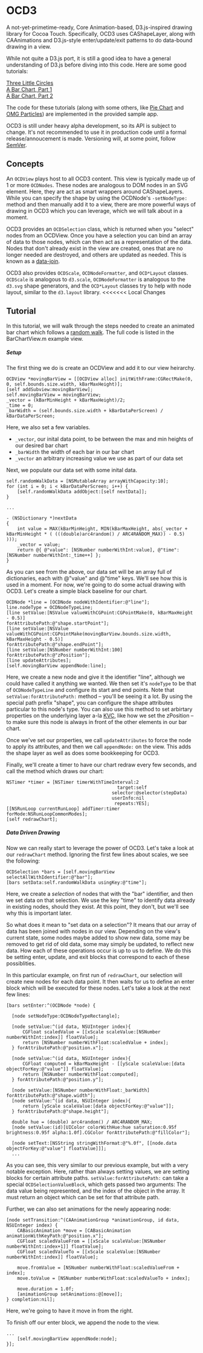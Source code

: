 # OCD3


A not-yet-primetime-ready, Core Animation-based, D3.js-inspired drawing library for Cocoa Touch.
Specifically, OCD3 uses CAShapeLayer, along with CAAnimations and D3.js-style enter/update/exit 
patterns to do data-bound drawing in a view.

While not quite a D3.js port, it is still a good idea to have a general understanding of D3.js
before diving into this code. Here are some good tutorials:

[Three Little Circles](http://mbostock.github.com/d3/tutorial/circle.html)   
[A Bar Chart, Part 1](http://mbostock.github.com/d3/tutorial/bar-1.html)    
[A Bar Chart, Part 2](http://mbostock.github.com/d3/tutorial/bar-2.html)

The code for these tutorials (along with some others, like [Pie Chart](http://bl.ocks.org/mbostock/3887235)
and [OMG Particles](http://bl.ocks.org/mbostock/1062544)) are implemented in the provided 
sample app.

OCD3 is still under heavy alpha development, so its API is subject to change. It's not
recommended to use it in production code until a formal release/annoucement is made. 
Versioning will, at some point, follow [SemVer](http://semver.org/).

## Concepts

An `OCDView` plays host to all OCD3 content. This view is typically made up of 1 or more `OCDNodes`. 
These nodes are analogous to DOM nodes in an SVG element. Here, they are act as smart wrappers 
around CAShapeLayers. While you can specify the shape by using the OCDNode's `-setNodeType:` method
and then manually add it to a view, there are more powerful ways of drawing in OCD3 which you can
leverage, which we will talk about in a moment.

OCD3 provides an `OCDSelection` class, which is returned when you "select" nodes from an OCDView.
Once you have a selection you can bind an array of data to those nodes, which can then act as a
representation of the data. Nodes that don't already exist in the view are created, ones that are
no longer needed are destroyed, and others are updated as needed. This is known as a [data-join](http://bost.ocks.org/mike/join/).

OCD3 also provides `OCDScale`, `OCDNodeFormatter`, and `OCD*Layout` classes. `OCDScale` is analogous
to `d3.scale`, `OCDNodeFormatter` is analogous to the `d3.svg` shape generators, and the `OCD*Layout`
classes try to help with node layout, similar to the `d3.layout` library.
<<<<<<< Local Changes

## Tutorial

In this tutorial, we will walk through the steps needed to create an animated bar chart which follows
a [random walk](http://en.wikipedia.org/wiki/Random_walk). The full code is listed in the BarChartView.m
example view.

##### Setup

The first thing we do is create an OCDView and add it to our view heirarchy.

```objc
OCDView *movingBarView = [[OCDView alloc] initWithFrame:CGRectMake(0, 0, self.bounds.size.width, kBarMaxHeight)];
[self addSubview:movingBarView];
self.movingBarView = movingBarView;
_vector = (kBarMinHeight + kBarMaxHeight)/2;
_time = 0;
_barWidth = (self.bounds.size.width + kBarDataPerScreen) / kBarDataPerScreen;
```

Here, we also set a few variables. 
* `_vector`, our inital data point, to be between the max and min heights of our desired bar chart
* `_barWidth` the width of each bar in our bar chart
* `_vector` an arbitrary increasing value we use as part of our data set

Next, we populate our data set with some inital data.

```objc
self.randomWalkData = [NSMutableArray arrayWithCapacity:10];
for (int i = 0; i < kBarDataPerScreen; i++) {
    [self.randomWalkData addObject:[self nextData]];
}

...

- (NSDictionary *)nextData
{
    int value = MAX(kBarMinHeight, MIN(kBarMaxHeight, abs(_vector + kBarMinHeight * ( (((double)arc4random() / ARC4RANDOM_MAX)) - 0.5) )));
    _vector = value;
    return @{ @"value": [NSNumber numberWithInt:value], @"time": [NSNumber numberWithInt:_time++] };
}
```
As you can see from the above, our data set will be an array full of dictionaries, each with
@"value" and @"time" keys. We'll see how this is used in a moment. For now, we're going to do
some actual drawing with OCD3. Let's create a simple black baseline for our chart.

```objc
OCDNode *line = [OCDNode nodeWithIdentifier:@"line"];
line.nodeType = OCDNodeTypeLine;
[line setValue:[NSValue valueWithCGPoint:CGPointMake(0, kBarMaxHeight - 0.5)]
forAttributePath:@"shape.startPoint"];
[line setValue:[NSValue valueWithCGPoint:CGPointMake(movingBarView.bounds.size.width, kBarMaxHeight - 0.5)]
forAttributePath:@"shape.endPoint"];
[line setValue:[NSNumber numberWithInt:100] forAttributePath:@"zPosition"];
[line updateAttributes];
[self.movingBarView appendNode:line];
```

Here, we create a new node and give it the identifier "line", although we could have called
it anything we wanted. We then set it's `nodeType` to be that of `OCDNodeTypeLine` and configure 
its start and end points. Note that `setValue:forAttributePath:` method – you'll be seeing it 
a lot. By using the special path prefix "shape", you can configure the shape attributes particular
to this node's type. You can also use this method to set arbirtary properties on the underlying 
layer a-la [KVC](http://developer.apple.com/library/ios/#documentation/cocoa/conceptual/KeyValueCoding/Articles/Overview.html),
like how we set the zPosition – to make sure this node is always in front of the other elements in our
bar chart.

Once we've set our properties, we call `updateAttributes` to force the node to apply its attributes,
and then we call `appendNode:` on the view. This adds the shape layer as well as does some bookkeeping
for OCD3.
 
Finally, we'll create a timer to have our chart redraw every few seconds, and call the method which draws our chart:

```objc
NSTimer *timer = [NSTimer timerWithTimeInterval:2
                                         target:self
                                       selector:@selector(stepData)
                                       userInfo:nil
                                        repeats:YES];
[[NSRunLoop currentRunLoop] addTimer:timer forMode:NSRunLoopCommonModes];
[self redrawChart];
```

##### Data Driven Drawing

Now we can really start to leverage the power of OCD3. Let's take a look at our `redrawChart` method.
Ignoring the first few lines about scales, we see the following:

```objc    
OCDSelection *bars = [self.movingBarView selectAllWithIdentifier:@"bar"];
[bars setData:self.randomWalkData usingKey:@"time"];
```

Here, we create a *selection* of nodes that with the "bar" identifier, and then we set data on that
selection. We use the key "time" to identify data already in existing nodes, should they exist. At 
this point, they don't, but we'll see why this is important later.

So what does it mean to "set data on a selection"? It means that our array of data has been joined
with nodes in our view. Depending on the view's current state, some nodes maybe added to show new 
data, some may be removed to get rid of old data, some may simply be updated, to reflect new data. 
How each of these operations occur is up to us to define. We do this be setting enter, update, and 
exit blocks that correspond to each of these possiblities.

In this particular example, on first run of `redrawChart`, our selection will create new nodes for
each data point. It then waits for us to define an enter block which will be executed for these 
nodes. Let's take a look at the next few lines:

```objc
[bars setEnter:^(OCDNode *node) {
  
  [node setNodeType:OCDNodeTypeRectangle];

  [node setValue:^(id data, NSUInteger index){
      CGFloat scaledValue = [[xScale scaleValue:[NSNumber numberWithInt:index]] floatValue];
      return [NSNumber numberWithFloat:scaledValue + index];
  } forAttributePath:@"position.x"];

  [node setValue:^(id data, NSUInteger index){
      CGFloat computed = kBarMaxHeight - [[yScale scaleValue:[data objectForKey:@"value"]] floatValue];
      return [NSNumber numberWithFloat:computed];
  } forAttributePath:@"position.y"];

  [node setValue:[NSNumber numberWithFloat:_barWidth] forAttributePath:@"shape.width"];
  [node setValue:^(id data, NSUInteger index){
      return [yScale scaleValue:[data objectForKey:@"value"]];
  } forAttributePath:@"shape.height"];

  double hue = (double) arc4random() / ARC4RANDOM_MAX;
  [node setValue:(id)[UIColor colorWithHue:hue saturation:0.95f brightness:0.95f alpha:1.0f].CGColor forAttributePath:@"fillColor"];

  [node setText:[NSString stringWithFormat:@"%.0f", [[node.data objectForKey:@"value"] floatValue]]];
  ...
```

As you can see, this very similar to our previous example, but with a very notable exception. Here,
rather than always setting values, we are setting blocks for certain attribute paths. `setValue:forAttributePath:`
can take a special `OCDSelectionValueBlock`, which gets passed two arguments: The data value being
represented, and the index of the object in the array. It must return an object which can be set
for that attribute path.

Further, we can also set animations for the newly appearing node:

```objc
[node setTransition:^(CAAnimationGroup *animationGroup, id data, NSUInteger index) {
    CABasicAnimation *move = [CABasicAnimation animationWithKeyPath:@"position.x"];
    CGFloat scaledValueFrom = [[xScale scaleValue:[NSNumber numberWithInt:index+1]] floatValue];
    CGFloat scaledValueTo = [[xScale scaleValue:[NSNumber numberWithInt:index]] floatValue];
    
    move.fromValue = [NSNumber numberWithFloat:scaledValueFrom + index];
    move.toValue = [NSNumber numberWithFloat:scaledValueTo + index];
    
    move.duration = 1.0f;
    [animationGroup setAnimations:@[move]];
} completion:nil];
```

Here, we're going to have it move in from the right.

To finish off our enter block, we append the node to the view.

```objc
...
    [self.movingBarView appendNode:node];
}];
```